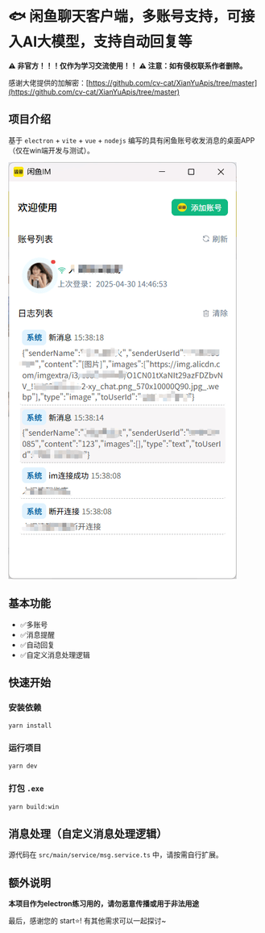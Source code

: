 # 🐟 闲鱼聊天客户端，多账号支持，可接入AI大模型，支持自动回复等

**⚠️ 非官方！！！仅作为学习交流使用！！**
**⚠️ 注意：如有侵权联系作者删除。**

感谢大佬提供的加解密：[https://github.com/cv-cat/XianYuApis/tree/master](https://github.com/cv-cat/XianYuApis/tree/master)

## 项目介绍

基于 `electron` + `vite` + `vue` + `nodejs` 编写的具有闲鱼账号收发消息的桌面APP（仅在win端开发与测试）。

![预览图](docs/images/cover.png)

## 基本功能

- ✅多账号
- ✅消息提醒
- ✅自动回复
- ✅自定义消息处理逻辑

## 快速开始

### 安装依赖

```bash
yarn install
```

### 运行项目

```bash
yarn dev
```

### 打包 `.exe` 

```bash
yarn build:win
```

## 消息处理（自定义消息处理逻辑）

源代码在 `src/main/service/msg.service.ts` 中，请按需自行扩展。


## 额外说明

**本项目作为electron练习用的，请勿恶意传播或用于非法用途**

最后，感谢您的 start⭐!  有其他需求可以一起探讨~

